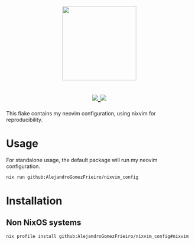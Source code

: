<h1 align="center">
  <img src="https://raw.githubusercontent.com/NixOS/nixos-artwork/master/logo/nix-snowflake-rainbow.svg" width="200px" height="200px" />
  <br>

  <div align="center">
   <p></p>
   <a href="https://github.com/sioodmy/dotfiles/">
      <img src="https://img.shields.io/github/repo-size/AlejandroGomezFrieiro/nixvim_config?color=ea999c&labelColor=303446">
   </a>
      <a = href="https://nixos.org">
      <img src="https://img.shields.io/badge/NixOS-unstable-blue.svg?labelColor=303446&logo=NixOS&logoColor=white&color=91D7E3">
    </a>
   <br>
</div>
</div>
</h1>

This flake contains my neovim configuration, using nixvim for reproducibility.

# Usage

For standalone usage, the default package will run my neovim configuration.
```bash
nix run github:AlejandroGomezFrieiro/nixvim_config
```
# Installation

## Non NixOS systems

```bash
nix profile install github:AlejandroGomezFrieiro/nixvim_config#nixvim
```

